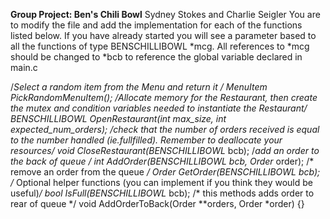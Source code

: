 **Group Project: Ben's Chili Bowl**
Sydney Stokes and Charlie Seigler
You are to modify the file 
 and add the implementation for each of the functions listed below. If you have already started you will see a parameter based to all the functions of type BENSCHILLIBOWL *mcg. All references to *mcg should be changed to *bcb to reference the global variable declared in main.c


/*Select a random item from the Menu and return it */
MenuItem PickRandomMenuItem();
/*Allocate memory for the Restaurant, then create the mutex and condition variables needed to instantiate the Restaurant*/
BENSCHILLIBOWL* OpenRestaurant(int max_size, int expected_num_orders);
/*check that the number of orders received is equal to the number handled (ie.fullfilled). Remember to deallocate your resources*/
void CloseRestaurant(BENSCHILLIBOWL* bcb);
/*add an order to the back of queue */
int AddOrder(BENSCHILLIBOWL* bcb, Order* order);
/* remove an order from the queue */
Order *GetOrder(BENSCHILLIBOWL* bcb);
/* Optional helper functions (you can implement if you think they would be useful)*/
bool IsFull(BENSCHILLIBOWL* bcb);
/* this methods adds order to rear of queue */
void AddOrderToBack(Order **orders, Order *order) {}
